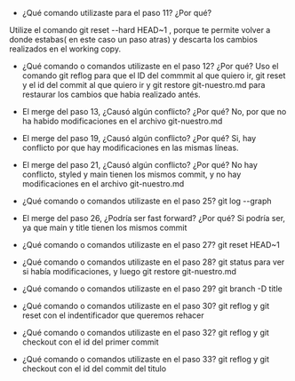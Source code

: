 * ¿Qué comando utilizaste para el paso 11? ¿Por qué?

Utilize el comando git reset --hard HEAD~1 , porque te permite volver a donde estabas( en este caso un paso atras) y 
descarta los cambios realizados en el working copy.

* ¿Qué comando o comandos utilizaste en el paso 12? ¿Por qué?
Uso el comando git reflog para que el ID del commmit al que quiero ir, git reset y el id del commit al que quiero ir y 
git 
restore git-nuestro.md para restaurar los cambios que habia realizado antés.

* El merge del paso 13, ¿Causó algún conflicto? ¿Por qué?
No, por que no ha habido modificaciones en el archivo git-nuestro.md

* El merge del paso 19, ¿Causó algún conflicto? ¿Por qué?
Si, hay conflicto por que hay modificaciones en las mismas líneas.

* El merge del paso 21, ¿Causó algún conflicto? ¿Por qué?
No hay conflicto, styled y main tienen los mismos commit, y no hay modificaciones en el archivo git-nuestro.md

* ¿Qué comando o comandos utilizaste en el paso 25?
gìt log --graph

* El merge del paso 26, ¿Podría ser fast forward? ¿Por qué?
Si podría ser, ya que main y title tienen los mismos commit

* ¿Qué comando o comandos utilizaste en el paso 27?
git reset HEAD~1

* ¿Qué comando o comandos utilizaste en el paso 28?
git status para ver si había modificaciones, y luego git restore git-nuestro.md

* ¿Qué comando o comandos utilizaste en el paso 29?
git branch -D title

* ¿Qué comando o comandos utilizaste en el paso 30?
git reflog y git reset con el indentificador que queremos rehacer

* ¿Qué comando o comandos utilizaste en el paso 32?
git reflog y git checkout con el id del primer commit

* ¿Qué comando o comandos utilizaste en el paso 33?
git reflog y git checkout con el id del commit del titulo
